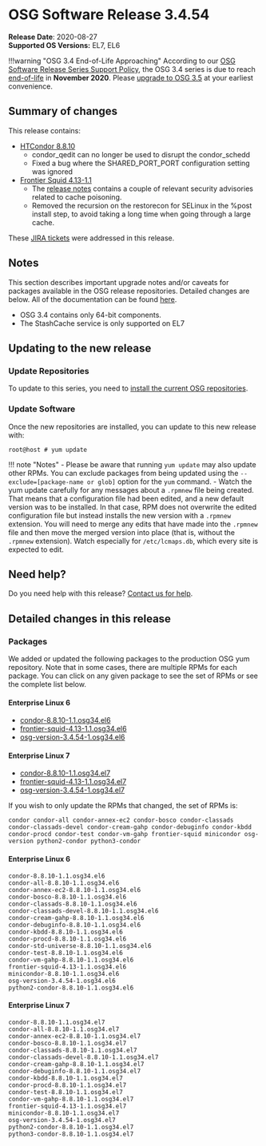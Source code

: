 OSG Software Release 3.4.54
===========================

**Release Date**: 2020-08-27    
**Supported OS Versions:** EL7, EL6

!!!warning "OSG 3.4 End-of-Life Approaching"
    According to our
    [OSG Software Release Series Support Policy](https://opensciencegrid.org/technology/policy/release-series/),
    the OSG 3.4 series is due to reach
    [end-of-life](https://opensciencegrid.org/technology/policy/release-series/#life-cycle-dates) in **November 2020**.
    Please [upgrade to OSG 3.5](https://opensciencegrid.org/docs/release/release_series/#updating-to-osg-35)
    at your earliest convenience.

Summary of changes
------------------

This release contains:

-   [HTCondor 8.8.10](https://www-auth.cs.wisc.edu/lists/htcondor-world/2020/msg00017.shtml)
    -   condor\_qedit can no longer be used to disrupt the condor\_schedd
    -   Fixed a bug where the SHARED\_PORT\_PORT configuration setting was ignored
-   [Frontier Squid 4.13-1.1](http://frontier.cern.ch/dist/rpms/frontier-squidRELEASE_NOTES)
    -   The [release notes](https://www.mail-archive.com/squid-announce@lists.squid-cache.org/msg00117.html) contains a couple of relevant security advisories related to cache poisoning.
    -   Removed the recursion on the restorecon for SELinux in the %post install step, to avoid taking a long time when going through a large cache.

These [JIRA tickets](https://jira.opensciencegrid.org/issues/?jql=project%20%3D%20SOFTWARE%20AND%20fixVersion%20%3D%203.4.54%20ORDER%20BY%20priority%20DESC%2C%20key%20DESC) were addressed in this release.

Notes
-----

This section describes important upgrade notes and/or caveats for packages available in the OSG release repositories.
Detailed changes are below. All of the documentation can be found [here](../../index.md).

-   OSG 3.4 contains only 64-bit components.
-   The StashCache service is only supported on EL7

Updating to the new release
---------------------------

### Update Repositories

To update to this series, you need to [install the current OSG repositories](../../common/yum.md#install-the-osg-repositories).

### Update Software

Once the new repositories are installed, you can update to this new release with:

``` console
root@host # yum update
```

!!! note "Notes"
    -   Please be aware that running `yum update` may also update other RPMs. You can exclude packages from being updated using the `--exclude=[package-name or glob]` option for the `yum` command.
    -   Watch the yum update carefully for any messages about a `.rpmnew` file being created. That means that a configuration file had been edited, and a new default version was to be installed. In that case, RPM does not overwrite the edited configuration file but instead installs the new version with a `.rpmnew` extension. You will need to merge any edits that have made into the `.rpmnew` file and then move the merged version into place (that is, without the `.rpmnew` extension). Watch especially for `/etc/lcmaps.db`, which every site is expected to edit.

Need help?
----------

Do you need help with this release? [Contact us for help](../../common/help.md).

Detailed changes in this release
--------------------------------

### Packages

We added or updated the following packages to the production OSG yum repository. Note that in some cases, there are multiple RPMs for each package. You can click on any given package to see the set of RPMs or see the complete list below.

#### Enterprise Linux 6

-   [condor-8.8.10-1.1.osg34.el6](https://koji.chtc.wisc.edu/koji/search?match=glob&type=build&terms=condor-8.8.10-1.1.osg34.el6)
-   [frontier-squid-4.13-1.1.osg34.el6](https://koji.chtc.wisc.edu/koji/search?match=glob&type=build&terms=frontier-squid-4.13-1.1.osg34.el6)
-   [osg-version-3.4.54-1.osg34.el6](https://koji.chtc.wisc.edu/koji/search?match=glob&type=build&terms=osg-version-3.4.54-1.osg34.el6)

#### Enterprise Linux 7

-   [condor-8.8.10-1.1.osg34.el7](https://koji.chtc.wisc.edu/koji/search?match=glob&type=build&terms=condor-8.8.10-1.1.osg34.el7)
-   [frontier-squid-4.13-1.1.osg34.el7](https://koji.chtc.wisc.edu/koji/search?match=glob&type=build&terms=frontier-squid-4.13-1.1.osg34.el7)
-   [osg-version-3.4.54-1.osg34.el7](https://koji.chtc.wisc.edu/koji/search?match=glob&type=build&terms=osg-version-3.4.54-1.osg34.el7)

If you wish to only update the RPMs that changed, the set of RPMs is:

    condor condor-all condor-annex-ec2 condor-bosco condor-classads condor-classads-devel condor-cream-gahp condor-debuginfo condor-kbdd condor-procd condor-test condor-vm-gahp frontier-squid minicondor osg-version python2-condor python3-condor

#### Enterprise Linux 6

``` file
condor-8.8.10-1.1.osg34.el6
condor-all-8.8.10-1.1.osg34.el6
condor-annex-ec2-8.8.10-1.1.osg34.el6
condor-bosco-8.8.10-1.1.osg34.el6
condor-classads-8.8.10-1.1.osg34.el6
condor-classads-devel-8.8.10-1.1.osg34.el6
condor-cream-gahp-8.8.10-1.1.osg34.el6
condor-debuginfo-8.8.10-1.1.osg34.el6
condor-kbdd-8.8.10-1.1.osg34.el6
condor-procd-8.8.10-1.1.osg34.el6
condor-std-universe-8.8.10-1.1.osg34.el6
condor-test-8.8.10-1.1.osg34.el6
condor-vm-gahp-8.8.10-1.1.osg34.el6
frontier-squid-4.13-1.1.osg34.el6
minicondor-8.8.10-1.1.osg34.el6
osg-version-3.4.54-1.osg34.el6
python2-condor-8.8.10-1.1.osg34.el6
```

#### Enterprise Linux 7

``` file
condor-8.8.10-1.1.osg34.el7
condor-all-8.8.10-1.1.osg34.el7
condor-annex-ec2-8.8.10-1.1.osg34.el7
condor-bosco-8.8.10-1.1.osg34.el7
condor-classads-8.8.10-1.1.osg34.el7
condor-classads-devel-8.8.10-1.1.osg34.el7
condor-cream-gahp-8.8.10-1.1.osg34.el7
condor-debuginfo-8.8.10-1.1.osg34.el7
condor-kbdd-8.8.10-1.1.osg34.el7
condor-procd-8.8.10-1.1.osg34.el7
condor-test-8.8.10-1.1.osg34.el7
condor-vm-gahp-8.8.10-1.1.osg34.el7
frontier-squid-4.13-1.1.osg34.el7
minicondor-8.8.10-1.1.osg34.el7
osg-version-3.4.54-1.osg34.el7
python2-condor-8.8.10-1.1.osg34.el7
python3-condor-8.8.10-1.1.osg34.el7
```
